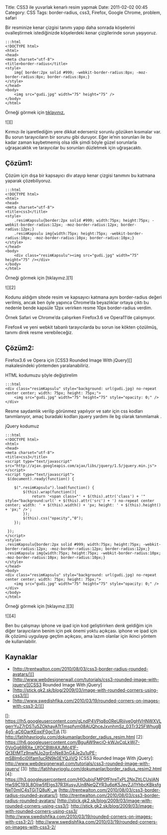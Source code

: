 Title: CSS3 ile yuvarlak kenarlı resim yapmak
Date: 2011-02-02 00:45
Category: CSS
Tags: border-radius, css3, Firefox, Google Chrome, problem, safari

Bir resminize kenar çizgisi tanımı yapıp daha sonrada köşelerini
ovalleştirmek istediğinizde köşelerdeki kenar çizgilerinde sorun
yaşıyoruz.

	:::html
	<!DOCTYPE html>
	<html>
	<head>
	<meta charset="utf-8">
	<title>border-radius</title>
	<style>
		img{ border:2px solid #999; -webkit-border-radius:8px; -moz-border-radius:8px; border-radius:8px;}
	</style>
	</head>
	<body>
		<img src="gudi.jpg" width="75" height="75" />
	</body>
	</html>

Örneği görmek için [tıklayınız.][]

![][]

Kırmızı ile işaretlediğim yere dikkat ederseniz sorunlu gözüken
kısımalar var. Bu sorun tarayıcıların bir sorunu gibi duruyor. Eğer
ie’nin sorunları ile bu kadar zaman kaybetmemiş olsa idik şimdi böyle
güzel sorunlarla uğraşacaktık ve tarayıcılar bu sorunları düzletmek için
uğraşacaktı.

## Çözüm1:

Çözüm için dışa bir kapsayıcı div atayıp kenar çizgisi tanımını bu
katmana yaparak çözebiliyoruz.

	:::html
	<!DOCTYPE html>
	<html>
	<head>
	<meta charset="utf-8">
	<title>css3</title>
	<style>
		.resimKapsulu{border:2px solid #999; width:75px; height:75px; -webkit-border-radius:12px; -moz-border-radius:12px; border-radius:12px;}
		.resimKapsulu img{width:75px; height:75px; -webkit-border-radius:10px; -moz-border-radius:10px; border-radius:10px;}
	</style>
	</head>
	<body>
		<div class="resimKapsulu"><img src="gudi.jpg" width="75" height="75" /></div>
	</body>
	</html>

Örneği görmek için [tıklayınız.][1]

![][2]

Kodunu aldığım sitede resim ve kapsayıcı katmana aynı border-radius
değeri verilmiş, ancak ben öyle yapınca Chrome’da beyazlıklar ortaya
çıktı bu nedenle bende kapsüle 12px verirken resme 10px border-radius
verdim.

Örnek Safari ve Chrome’da çalışırken Firefox3.6 ve Opera11’de
çalışmıyor.

Firefox4 ve yeni webkit tabanlı tarayıcılarda bu sorun ise kökten
çözülmüş, tanımı direk resme verebileceğiz.

## Çözüm2:

Firefox3.6 ve Opera için [CSS3 Rounded Image With jQuery][]
makalesindeki yöntemden yaralanabiliriz.

HTML kodumuzu şöyle değiştirelim
	
	:::html
	<div class="resimKapsulu" style="background: url(gudi.jpg) no-repeat center center; width: 75px; height: 75px;">
		<img src="gudi.jpg" width="75" height="75" style="opacity: 0;" />
	</div>

Resme saydamlık verilip görünmez yapılıyor ve satır için css kodları
tanımlanıyor, amaç buradaki kodları jquery yardımı ile bg olarak
tanımlamak .

jQuery kodumuz

	:::html
	<!DOCTYPE html>
	<html>
	<head>
	<meta charset="utf-8">
	<title>css3</title>
	<script type="text/javascript" src="http://ajax.googleapis.com/ajax/libs/jquery/1.5/jquery.min.js"></script>
	<script type="text/javascript">
	 $(document).ready(function() {

		$(".resimKapsulu").load(function() {
			$(this).wrap(function(){
				return '<span class="' + $(this).attr('class') + '" style="background:url(' + $(this).attr('src') + ') no-repeat center center; width: ' + $(this).width() + 'px; height: ' + $(this).height() + 'px;" />';
			});
			$(this).css("opacity","0");
		});

	 });
	</script>
	<style>
	.resimKapsulu{border:2px solid #999; width:75px; height:75px; -webkit-border-radius:12px; -moz-border-radius:12px; border-radius:12px;}
	.resimKapsulu img{width:75px; height:75px; -webkit-border-radius:10px; -moz-border-radius:10px; border-radius:10px;}
	</style>
	</head>
	<body>
	<div class="resimKapsulu" style="background: url(gudi.jpg) no-repeat center center; width: 75px; height: 75px;">
		<img src="gudi.jpg" width="75" height="75" style="opacity: 0;" />
	</div>
	</body>
	</html>

Örneği görmek için [tıklayınız.][3]

![][4]

Ben bu çalışmayı iphone ve ipad için kod geliştirirken denk geldiğim
için diğer tarayıcıların benim için pek önemi yoktu açıkçası. iphone ve
ipad için ilk çözümü uygulayıp geçtim açıkçası, ama lazım olanlar için
ikinci yöntem de kullanılabilir.

## Kaynaklar

-   [http://trentwalton.com/2010/08/03/css3-border-radius-rounded-avatars/][]
-   [http://www.webdesignerwall.com/tutorials/css3-rounded-image-with-jquery/][CSS3 Rounded Image With jQuery]
-   [http://stick.gk2.sk/blog/2009/03/image-with-rounded-corners-using-css3/][]
-   [http://www.swedishfika.com/2010/03/19/rounded-corners-on-images-with-css3-2/][]

  [tıklayınız.]: http://fatihhayrioglu.com/dokumanlar/border_radius_resim_.html
  []: https://lh5.googleusercontent.com/gLndP4VPjq8o0ReURiijye0gHVHNWXVLgerrYuZ7rDSTu5ZOkhayATtTmspfym08AUQhceJxvnhmSz_03Tr325FWhugB4g5-aC6OarKEqxlF0gcTiA
  [1]: http://fatihhayrioglu.com/dokumanlar/border_radius_resim.html
  [2]: https://lh6.googleusercontent.com/BguAW9wciO-kWJxCqLkWj7-0VoGg6RRXe_UfOCBWrAXJMc41F-Qt3EtMTz9nwNJo2grEnNe83nG4Je2u1uPE-mSBlm6cj0IIfam1ucRN9k0EYQJjVQ
  [CSS3 Rounded Image With jQuery]: http://www.webdesignerwall.com/tutorials/css3-rounded-image-with-jquery/
  [3]: http://fatihhayrioglu.com/dokumanlar/border_radius_resim2.html
  [4]: https://lh3.googleusercontent.com/HIOubjsFMP0fFhreTxPL2NxZltLCUsIANHwS9C193L8OIiw5fEIgs37R3XusyJUn8NeQZYR3u6pK5JevZJi1YhbcKBksfgNeT0mIC4sTGiTQ8uK-_w
  [http://trentwalton.com/2010/08/03/css3-border-radius-rounded-avatars/]: http://trentwalton.com/2010/08/03/css3-border-radius-rounded-avatars/
  [http://stick.gk2.sk/blog/2009/03/image-with-rounded-corners-using-css3/]: http://stick.gk2.sk/blog/2009/03/image-with-rounded-corners-using-css3/
  [http://www.swedishfika.com/2010/03/19/rounded-corners-on-images-with-css3-2/]: http://www.swedishfika.com/2010/03/19/rounded-corners-on-images-with-css3-2/
